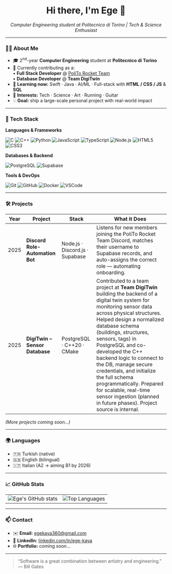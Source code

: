 <h1 align="center">Hi there, I'm Ege 👋</h1>

<p align="center">
  <em>Computer Engineering student at Politecnico di Torino | Tech &amp; Science Enthusiast</em>
</p>

---

### 👨‍💻 About Me
- 🎓 2<sup>nd</sup>-year **Computer Engineering** student at **Politecnico di Torino**
- 💼 Currently contributing as a:  
  • **Full Stack Developer** @ <a href="https://www.politorocketteam.it">PoliTo Rocket Team</a>  
  • **Database Developer** @ **Team DigiTwin**
- 🌱 **Learning now:** Swift · Java · AI/ML · Full-stack with **HTML / CSS / JS** &amp; **SQL**
- 🧠 **Interests:** Tech · Science · Art · Running · Guitar
- 💡 **Goal:** ship a large-scale personal project with real-world impact

---

### 🚀 Tech Stack

**Languages & Frameworks**

![C](https://img.shields.io/badge/C-00599C?style=flat&logo=c&logoColor=white)
![C++](https://img.shields.io/badge/C++-00599C?style=flat&logo=c%2B%2B&logoColor=white)
![Python](https://img.shields.io/badge/Python-3776AB?style=flat&logo=python&logoColor=white)
![JavaScript](https://img.shields.io/badge/JavaScript-F7DF1E?style=flat&logo=javascript&logoColor=black)
![TypeScript](https://img.shields.io/badge/TypeScript-3178C6?style=flat&logo=typescript&logoColor=white)
![Node.js](https://img.shields.io/badge/Node.js-339933?style=flat&logo=node.js&logoColor=white)
![HTML5](https://img.shields.io/badge/HTML5-E34F26?style=flat&logo=html5&logoColor=white)
![CSS3](https://img.shields.io/badge/CSS3-1572B6?style=flat&logo=css3&logoColor=white)

**Databases & Backend**

![PostgreSQL](https://img.shields.io/badge/PostgreSQL-4169E1?style=flat&logo=postgresql&logoColor=white)
![Supabase](https://img.shields.io/badge/Supabase-3ECF8E?style=flat&logo=supabase&logoColor=white)

**Tools & DevOps**

![Git](https://img.shields.io/badge/Git-F05032?style=flat&logo=git&logoColor=white)
![GitHub](https://img.shields.io/badge/GitHub-181717?style=flat&logo=github&logoColor=white)
![Docker](https://img.shields.io/badge/Docker-2496ED?style=flat&logo=docker&logoColor=white)
![VSCode](https://img.shields.io/badge/VSCode-007ACC?style=flat&logo=visual-studio-code&logoColor=white)

---

### 🛠️ Projects

| Year | Project | Stack | What it Does |
|------|---------|-------|--------------|
| 2025 | **Discord Role-Automation Bot** | Node.js · Discord.js · Supabase | Listens for new members joining the PoliTo Rocket Team Discord, matches their username to Supabase records, and auto-assigns the correct role — automating onboarding. |
| 2025 | **DigiTwin – Sensor Database** | PostgreSQL · C++20 · CMake | Contributed to a team project at **Team DigiTwin** building the backend of a digital twin system for monitoring sensor data across physical structures. Helped design a normalized database schema (buildings, structures, sensors, tags) in PostgreSQL and co-developed the C++ backend logic to connect to the DB, manage secure credentials, and initialize the full schema programmatically. Prepared for scalable, real-time sensor ingestion (planned in future phases). Project source is internal. |


*(More projects coming soon…)*

---

### 🌍 Languages
- 🇹🇷 Turkish (native)  
- 🇬🇧 English (bilingual)  
- 🇮🇹 Italian (A2 → aiming B1 by 2026)

---

### 📈 GitHub Stats

<table align="center">
  <tr>
    <td>
      <img src="https://github-readme-stats.vercel.app/api?username=egekaya1&show_icons=true&theme=radical" alt="Ege's GitHub stats" />
    </td>
    <td>
      <img src="https://github-readme-stats.vercel.app/api/top-langs/?username=egekaya1&layout=compact&theme=radical" alt="Top Languages" />
    </td>
  </tr>
</table>

---

### 📫 Contact
- ✉️ **Email:** <a href="mailto:egekaya360@gmail.com">egekaya360@gmail.com</a>  
- 💼 **LinkedIn:** <a href="https://www.linkedin.com/in/ege-kaya/">linkedin.com/in/ege-kaya</a>  
- 🌐 **Portfolio:** coming soon…

---

> “Software is a great combination between artistry and engineering.” — Bill Gates
